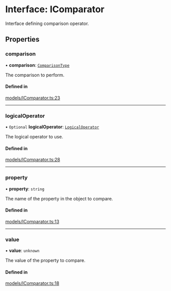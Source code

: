 # Interface: IComparator

Interface defining comparison operator.

## Properties

### comparison

• **comparison**: [`ComparisonType`](../enums/ComparisonType.md)

The comparison to perform.

#### Defined in

[models/IComparator.ts:23](https://github.com/gtscio/framework/blob/ed1186b/packages/entity/src/models/IComparator.ts#L23)

___

### logicalOperator

• `Optional` **logicalOperator**: [`LogicalOperator`](../enums/LogicalOperator.md)

The logical operator to use.

#### Defined in

[models/IComparator.ts:28](https://github.com/gtscio/framework/blob/ed1186b/packages/entity/src/models/IComparator.ts#L28)

___

### property

• **property**: `string`

The name of the property in the object to compare.

#### Defined in

[models/IComparator.ts:13](https://github.com/gtscio/framework/blob/ed1186b/packages/entity/src/models/IComparator.ts#L13)

___

### value

• **value**: `unknown`

The value of the property to compare.

#### Defined in

[models/IComparator.ts:18](https://github.com/gtscio/framework/blob/ed1186b/packages/entity/src/models/IComparator.ts#L18)
